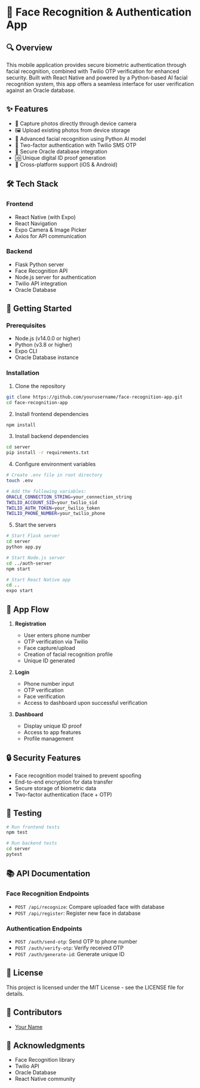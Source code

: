 # 📱 Face Recognition & Authentication App

## 🔍 Overview

This mobile application provides secure biometric authentication through facial recognition, combined with Twilio OTP verification for enhanced security. Built with React Native and powered by a Python-based AI facial recognition system, this app offers a seamless interface for user verification against an Oracle database.

## ✨ Features

- 📸 Capture photos directly through device camera
- 🖼️ Upload existing photos from device storage
- 👤 Advanced facial recognition using Python AI model
- 🔐 Two-factor authentication with Twilio SMS OTP
- 💾 Secure Oracle database integration
- 🆔 Unique digital ID proof generation
- 📱 Cross-platform support (iOS & Android)

## 🛠️ Tech Stack

### Frontend
- React Native (with Expo)
- React Navigation
- Expo Camera & Image Picker
- Axios for API communication

### Backend
- Flask Python server
- Face Recognition API
- Node.js server for authentication
- Twilio API integration
- Oracle Database

## 🚀 Getting Started

### Prerequisites
- Node.js (v14.0.0 or higher)
- Python (v3.8 or higher)
- Expo CLI
- Oracle Database instance

### Installation

1. Clone the repository
```bash
git clone https://github.com/yourusername/face-recognition-app.git
cd face-recognition-app
```

2. Install frontend dependencies
```bash
npm install
```

3. Install backend dependencies
```bash
cd server
pip install -r requirements.txt
```

4. Configure environment variables
```bash
# Create .env file in root directory
touch .env

# Add the following variables:
ORACLE_CONNECTION_STRING=your_connection_string
TWILIO_ACCOUNT_SID=your_twilio_sid
TWILIO_AUTH_TOKEN=your_twilio_token
TWILIO_PHONE_NUMBER=your_twilio_phone
```

5. Start the servers
```bash
# Start Flask server
cd server
python app.py

# Start Node.js server
cd ../auth-server
npm start

# Start React Native app
cd ..
expo start
```

## 📱 App Flow

1. **Registration**
   - User enters phone number
   - OTP verification via Twilio
   - Face capture/upload
   - Creation of facial recognition profile
   - Unique ID generated

2. **Login**
   - Phone number input
   - OTP verification
   - Face verification
   - Access to dashboard upon successful verification

3. **Dashboard**
   - Display unique ID proof
   - Access to app features
   - Profile management

## 🔒 Security Features

- Face recognition model trained to prevent spoofing
- End-to-end encryption for data transfer
- Secure storage of biometric data
- Two-factor authentication (face + OTP)

## 🧪 Testing

```bash
# Run frontend tests
npm test

# Run backend tests
cd server
pytest
```

## 📚 API Documentation

### Face Recognition Endpoints
- `POST /api/recognize`: Compare uploaded face with database
- `POST /api/register`: Register new face in database

### Authentication Endpoints
- `POST /auth/send-otp`: Send OTP to phone number
- `POST /auth/verify-otp`: Verify received OTP
- `POST /auth/generate-id`: Generate unique ID

## 📝 License

This project is licensed under the MIT License - see the LICENSE file for details.

## 👥 Contributors

- [Your Name](https://github.com/yourusername)

## 🙏 Acknowledgments

- Face Recognition library
- Twilio API
- Oracle Database
- React Native community
